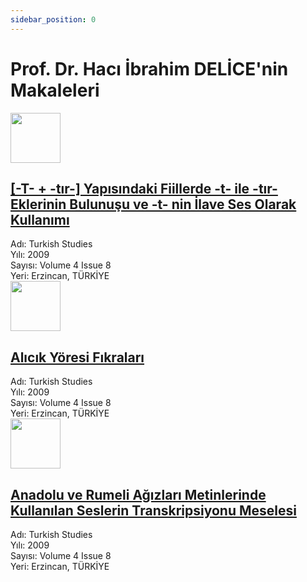 ```yaml
---
sidebar_position: 0
---
```

# Prof. Dr. Hacı İbrahim DELİCE'nin Makaleleri

<div class="kitap">
    <a href="-t--+--tır--yapısındaki-fiillerde--t--ile--tır--eklerinin-bulunuşu-ve--t--nin-ilave-ses-olarak-kullanımı"></a>
    <div class="resim">
        <img class="bilgilik" width="80px" src="https://turkishstudies.net/sayi/46862ac1-6712-4c98-9703-adcb0fde4013.jpg" />        
    </div>
    <div class="içerik">
        <div class="başlık">  
            <h2><a href="#">[-T- + -tır-] Yapısındaki Fiillerde -t- ile -tır- Eklerinin Bulunuşu ve -t- nin İlave Ses Olarak Kullanımı</a></h2>
        </div>
        <div class="adı">
            <span class="ne">Adı:</span>
            <span class="nedir">Turkish Studies</span>
        </div>
        <div class="yılı">
            <span class="ne">Yılı:</span>
            <span class="nedir">2009</span>
        </div>
        <div class="sayısı">
            <span class="ne">Sayısı:</span>
            <span class="nedir">Volume 4 Issue 8</span>
        </div>
        <div class="yeri">
            <span class="ne">Yeri:</span>
            <span class="nedir">Erzincan, TÜRKİYE</span>
        </div>
    </div>
</div>

<div class="kitap">
    <a href="alıcık-yöresi-fıkraları"></a>
    <div class="resim">
        <img class="bilgilik" width="80px" src="https://turkishstudies.net/sayi/46862ac1-6712-4c98-9703-adcb0fde4013.jpg" />        
    </div>
    <div class="içerik">
        <div class="başlık">  
            <h2><a href="#">Alıcık Yöresi Fıkraları</a></h2>
        </div>
        <div class="adı">
            <span class="ne">Adı:</span>
            <span class="nedir">Turkish Studies</span>
        </div>
        <div class="yılı">
            <span class="ne">Yılı:</span>
            <span class="nedir">2009</span>
        </div>
        <div class="sayısı">
            <span class="ne">Sayısı:</span>
            <span class="nedir">Volume 4 Issue 8</span>
        </div>
        <div class="yeri">
            <span class="ne">Yeri:</span>
            <span class="nedir">Erzincan, TÜRKİYE</span>
        </div>
    </div>
</div>

<div class="kitap">
    <a href="anadolu-ve-rumeli-ağızları-metinlerinde-kullanılan-seslerin-transkripsiyonu-meselesi"></a>
    <div class="resim">
        <img class="bilgilik" width="80px" src="https://turkishstudies.net/sayi/46862ac1-6712-4c98-9703-adcb0fde4013.jpg" />        
    </div>
    <div class="içerik">
        <div class="başlık">  
            <h2><a href="#">Anadolu ve Rumeli Ağızları Metinlerinde Kullanılan Seslerin Transkripsiyonu Meselesi</a></h2>
        </div>
        <div class="adı">
            <span class="ne">Adı:</span>
            <span class="nedir">Turkish Studies</span>
        </div>
        <div class="yılı">
            <span class="ne">Yılı:</span>
            <span class="nedir">2009</span>
        </div>
        <div class="sayısı">
            <span class="ne">Sayısı:</span>
            <span class="nedir">Volume 4 Issue 8</span>
        </div>
        <div class="yeri">
            <span class="ne">Yeri:</span>
            <span class="nedir">Erzincan, TÜRKİYE</span>
        </div>
    </div>
</div>

